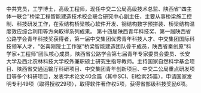 中共党员，工学博士，高级工程师，现任中交二公局高级技术总监、陕西省“四主体一联合”桥梁工程智能建造技术校企联合研究中心副主任，主要从事桥梁施工控制、科技研发工作，在索结构桥梁核心软件开发、钢结构数字预拼装、桥梁结构温度效应综合利用等方向取得系列成果。
第十四届陕西青年科技奖、第一届陕西省公路学会青年科技奖获得者，第一届中交集团优秀青年科技人才、中交集团国际科技领军人才，“张喜刚院士工作室”桥梁智能建造团队骨干成员，陕西省秦创原“科学家+工程师”团队核心成员，陕西省公路学会第七届青年专家委员会委员、长安大学及西北农林科技大学校外兼职硕士研究生指导教师。主持国家自然科学基金项目、陕西省交通运输厅科研项目、中交集团青年创新项目、中交二公局重点研发项目等多个科研项目，发表学术论文40余篇（其中SCI、EI检索25篇），申请国家发明专利49项（取得授权29项），取得软件著作权5项，获得省部级科技奖励6项。
